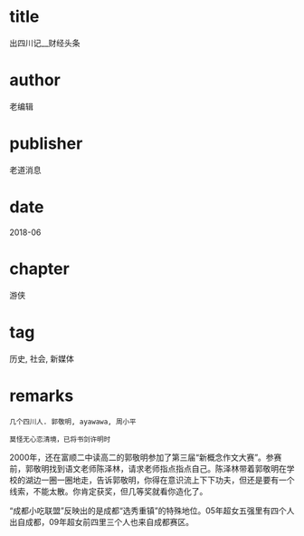# title
出四川记__财经头条

# author
老编辑

# publisher
老道消息

# date
2018-06

# chapter
游侠

# tag
历史, 社会, 新媒体

# remarks
`几个四川人. 郭敬明, ayawawa, 周小平`

`莫怪无心恋清境，已将书剑许明时`

2000年，还在富顺二中读高二的郭敬明参加了第三届“新概念作文大赛”。参赛前，郭敬明找到语文老师陈泽林，请求老师指点指点自己。陈泽林带着郭敬明在学校的湖边一圈一圈地走，告诉郭敬明，你得在意识流上下下功夫，但还是要有一个线索，不能太散。你肯定获奖，但几等奖就看你造化了。

“成都小吃联盟”反映出的是成都“选秀重镇”的特殊地位。05年超女五强里有四个人出自成都，09年超女前四里三个人也来自成都赛区。
